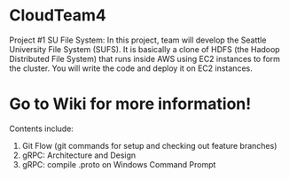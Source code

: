 # CloudTeam4
Project #1 SU File System: In this project, team will develop the Seattle University File System (SUFS).  It is basically a clone of HDFS (the Hadoop Distributed File System) that runs inside AWS using EC2 instances to form the cluster.  You will write the code and deploy it on EC2 instances.

# Go to Wiki for more information!
Contents include:
1) Git Flow (git commands for setup and checking out feature branches)   
2) gRPC: Architecture and Design 
3) gRPC: compile .proto on Windows Command Prompt
